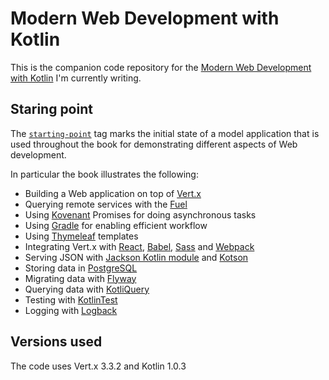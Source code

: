 # Modern Web Development with Kotlin

This is the companion code repository for the [Modern Web Development with Kotlin](https://leanpub.com/modern-web-development-with-kotlin) I'm currently writing.

## Staring point

The [`starting-point`](https://github.com/denisftw/modern-web-kotlin/releases/tag/starting-point) tag marks the initial state of a model application that is used throughout the book for demonstrating different aspects of Web development.

In particular the book illustrates the following:

* Building a Web application on top of [Vert.x](http://vertx.io/)
* Querying remote services with the [Fuel](https://github.com/kittinunf/Fuel)
* Using [Kovenant](https://github.com/mplatvoet/kovenant) Promises for doing asynchronous tasks
* Using [Gradle](https://gradle.org/) for enabling efficient workflow
* Using [Thymeleaf](http://www.thymeleaf.org/) templates
* Integrating Vert.x with [React](https://facebook.github.io/react/), [Babel](https://babeljs.io/), [Sass](http://sass-lang.com/) and [Webpack](https://webpack.github.io/)
* Serving JSON with [Jackson Kotlin module](https://github.com/FasterXML/jackson-module-kotlin) and [Kotson](https://github.com/SalomonBrys/Kotson)
* Storing data in [PostgreSQL](https://www.postgresql.org/)
* Migrating data with [Flyway](https://flywaydb.org/)
* Querying data with [KotliQuery](https://github.com/seratch/kotliquery)
* Testing with [KotlinTest](https://github.com/kotlintest/kotlintest)
* Logging with [Logback](http://logback.qos.ch/)

## Versions used

The code uses Vert.x 3.3.2 and Kotlin 1.0.3
